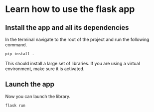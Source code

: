 # Learn how to use the flask app

## Install the app and all its dependencies

In the terminal navigate to the root of the project and run the following command.

```bash
pip install .
```

This should install a large set of libraries. If you are using a virtual environment, make sure it is activated.

## Launch the app

Now you can launch the library.

```bash
flask run
```
